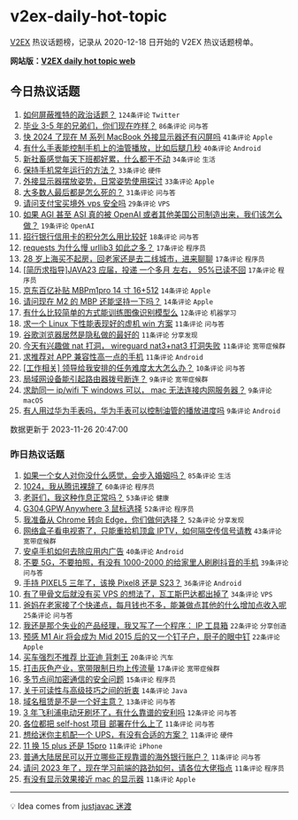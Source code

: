 # v2ex-daily-hot-topic

[V2EX](https://www.v2ex.com/) 热议话题榜，记录从 2020-12-18 日开始的 V2EX 热议话题榜单。

**网站版：[V2EX daily hot topic web](https://boojack.github.io/v2ex-daily-hot-topic-web/)**

## 今日热议话题

<!-- TODAY BEGIN -->

1. [如何屏蔽推特的政治话题？](https://www.v2ex.com/t/995289) `124条评论` `Twitter`
1. [毕业 3-5 年的兄弟们，你们现在咋样？](https://www.v2ex.com/t/995249) `86条评论` `问与答`
1. [快 2024 了现在 M 系列 MacBook 外接显示器还有闪屏吗](https://www.v2ex.com/t/995278) `41条评论` `Apple`
1. [有什么手表能控制手机上的油管播放，比如后腿几秒](https://www.v2ex.com/t/995275) `40条评论` `Android`
1. [新社畜感觉每天下班都好累，什么都干不动](https://www.v2ex.com/t/995322) `34条评论` `生活`
1. [保持手机常年运行的方法？](https://www.v2ex.com/t/995231) `33条评论` `硬件`
1. [外接显示器摆放姿势，日常姿势使用探讨](https://www.v2ex.com/t/995279) `33条评论` `Apple`
1. [大多数人最后都是怎么死的？](https://www.v2ex.com/t/995314) `31条评论` `问与答`
1. [请问支付宝买境外 vps 安全吗](https://www.v2ex.com/t/995262) `29条评论` `VPS`
1. [如果 AGI 甚至 ASI 真的被 OpenAI 或者其他美国公司制造出来，我们该怎么做？](https://www.v2ex.com/t/995283) `19条评论` `OpenAI`
1. [招行银行信用卡的积分怎么用比较好](https://www.v2ex.com/t/995313) `18条评论` `问与答`
1. [requests 为什么慢 urllib3 如此之多？](https://www.v2ex.com/t/995381) `17条评论` `程序员`
1. [28 岁上海买不起房，回老家还是去二线城市，进来聊聊](https://www.v2ex.com/t/995358) `17条评论` `程序员`
1. [[简历求指导]JAVA23 应届，投递 一个多月 左右， 95%已读不回](https://www.v2ex.com/t/995317) `17条评论` `程序员`
1. [京东百亿补贴 MBPm1pro 14 寸 16+512](https://www.v2ex.com/t/995300) `14条评论` `Apple`
1. [请问现在 M2 的 MBP 还能坚持一下吗？](https://www.v2ex.com/t/995277) `14条评论` `Apple`
1. [有什么比较简单的方式能训练图像识别模型么](https://www.v2ex.com/t/995240) `12条评论` `机器学习`
1. [求一个 Linux 下性能表现好的虚机 win 方案](https://www.v2ex.com/t/995382) `11条评论` `问与答`
1. [谷歌浏览器居然是隐私做的最好的](https://www.v2ex.com/t/995301) `11条评论` `分享发现`
1. [今天有兴趣做 nat 打洞， wireguard nat3+nat3 打洞失败](https://www.v2ex.com/t/995281) `11条评论` `宽带症候群`
1. [求推荐对 APP 兼容性高一点的手机](https://www.v2ex.com/t/995272) `11条评论` `Android`
1. [[工作相关] 领导给我安排的任务难度太大怎么办？](https://www.v2ex.com/t/995299) `10条评论` `问与答`
1. [局域网设备能引起路由器拨号断连？](https://www.v2ex.com/t/995355) `9条评论` `宽带症候群`
1. [求助同一 ip/wifi 下 windows 可以， mac 无法连接内网服务器？](https://www.v2ex.com/t/995344) `9条评论` `macOS`
1. [有人用过华为手表吗，华为手表可以控制油管的播放进度吗](https://www.v2ex.com/t/995311) `9条评论` `Android`

数据更新于 2023-11-26 20:47:00

<!-- TODAY END -->

### 昨日热议话题

<!-- YESTERDAY BEGIN -->

1. [如果一个女人对你没什么感觉，会步入婚姻吗？](https://www.v2ex.com/t/995067) `85条评论` `生活`
1. [1024，我从腾讯裸辞了](https://www.v2ex.com/t/995048) `60条评论` `程序员`
1. [老哥们，我这种作息正常吗？](https://www.v2ex.com/t/995027) `53条评论` `健康`
1. [G304,GPW,Anywhere 3 鼠标选择](https://www.v2ex.com/t/995116) `52条评论` `程序员`
1. [我准备从 Chrome 转向 Edge，你们做何选择？](https://www.v2ex.com/t/995182) `52条评论` `分享发现`
1. [网络盒子看电视寄了，只能重拾机顶盒 IPTV，如何隔空传信号请教](https://www.v2ex.com/t/995079) `43条评论` `宽带症候群`
1. [安卓手机如何去除应用内广告](https://www.v2ex.com/t/995035) `40条评论` `Android`
1. [不要 5G，不要拍照，有没有 1000-2000 的给家里人刷刷抖音的手机](https://www.v2ex.com/t/995030) `39条评论` `问与答`
1. [手持 PIXEL5 三年了，该换 Pixel8 还是 S23？](https://www.v2ex.com/t/995107) `36条评论` `Android`
1. [有了甲骨文后就没有买 VPS 的想法了，瓦工斯巴达都出掉了](https://www.v2ex.com/t/995044) `34条评论` `VPS`
1. [爸妈在老家接了个快递点，每月钱也不多，能兼做点其他的什么增加点收入呢](https://www.v2ex.com/t/995170) `25条评论` `问与答`
1. [我还是那个失业的产品经理，我又写了一个程序： IP 工具箱](https://www.v2ex.com/t/995158) `22条评论` `分享创造`
1. [预感 M1 Air 将会成为 Mid 2015 后的又一个钉子户，厨子的眼中钉](https://www.v2ex.com/t/995147) `22条评论` `Apple`
1. [买车强烈不推荐 比亚迪 背刺王](https://www.v2ex.com/t/995123) `20条评论` `汽车`
1. [打击灰色产业，宽带限制日均上传流量](https://www.v2ex.com/t/995094) `17条评论` `宽带症候群`
1. [多节点间加密通信的安全问题](https://www.v2ex.com/t/995144) `15条评论` `程序员`
1. [关于可读性与高级技巧之间的折衷](https://www.v2ex.com/t/995145) `14条评论` `Java`
1. [域名租赁是不是一个好主意？](https://www.v2ex.com/t/995183) `13条评论` `问与答`
1. [3 年飞利浦电动牙刷坏了，有什么靠谱的安利吗](https://www.v2ex.com/t/995167) `12条评论` `问与答`
1. [各位都把 self-host 项目 部署在什么上了](https://www.v2ex.com/t/995188) `11条评论` `问与答`
1. [想给迷你主机配一个 UPS，有没有合适的方案？](https://www.v2ex.com/t/995119) `11条评论` `硬件`
1. [11 换 15 plus 还是 15pro](https://www.v2ex.com/t/995073) `11条评论` `iPhone`
1. [普通大陆居民可以开立哪些正规靠谱的海外银行账户？](https://www.v2ex.com/t/995060) `11条评论` `问与答`
1. [请问 2023 年了，现在学习前端的路劲如何，请各位大佬指点](https://www.v2ex.com/t/995047) `11条评论` `程序员`
1. [有没有显示效果接近 mac 的显示器](https://www.v2ex.com/t/995040) `11条评论` `Apple`

<!-- YESTERDAY END -->

---

💡 Idea comes from [justjavac 迷渡](https://github.com/justjavac/)
